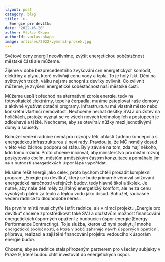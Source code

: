 ```yaml
---
layout: post
category: blog
title:  >-
  Energie pro devítku
date: '2022-06-20'
author: Václav Okapa
authorId: vaclav.okapa
image: articles/2022/vymenik-prosek.jpg
---
```

Světové ceny energií neovlivníme, zvýšit energetickou soběstačnost městské části ale můžeme.

Žijeme v době bezprecedentního zvyšování cen energetických komodit, elektřiny a plynu, které ovlivňují cenu vody a tepla. To je holý fakt. Dění na
světových trzích, válku nejsme schopni z devítky ovlivnit. Co ovlivnit můžeme, je zvýšení energetické soběstačnost naší městské části.

Můžeme uspíšit přechod na alternativní zdroje energie, tedy na fotovoltaické elektrárny, tepelná čerpadla, musíme zateplovat naše domovy a aktivně využívat dotační programy. Infrastrukturu má vlastnit město nebo konkrétní vlastníci nemovitostí. Nechceme nechat desítky SVJ a družstev na holičkách, protože vyznat se ve všech nových technologiích a postupech je zdlouhavé a těžké. Nechceme, aby se otevíraly nůžky mezi jednotlivými domy a sousedy.

Bohužel vedení radnice nemá pro rozvoj v této oblasti žádnou koncepci a s energetickou infrastrukturou si neví rady. Pravdou je, že MČ neměly dosud v této věci žádnou podporu od státu. Byly závislé na tom, zda mají někoho, kdo tomu rozumí. Proto chceme iniciovat, aby ministerstvo pro místní rozvoj poskytovalo obcím, městům a městským částem konzultace a pomáhalo jim se s nutností energetických úspor lépe vypořádat.

Musíme řešit energii jako celek, proto bychom chtěli prosadit komplexní program „Energie pro devítku“, který se bude primárně věnovat snižování
energetické náročnosti veřejných budov, tedy hlavně škol a školek. Je nutné, aby naše děti měly zajištěný energetický komfort, ale ne za cenu vysokých plateb za teplo a teplou vodu jako dosud. Bohužel, současné vedení radnice to dlouhodobě neřeší.

Na prvním místě musí chytře šetřit radnice, ale v rámci projektu „Energie pro devítku“ chceme zprostředkovat také SVJ a družstvům možnost financování energetických úsporných opatření z budoucích úspor energie (Energy Performance Contracting). To je služba, kterou už nyní poskytují mnohé energetické společnosti, a která v sobě zahrnuje návrh úsporných opatření, přípravu, realizaci a zajištění financování projektu vedoucího k úsporám energie budov.

Chceme, aby se radnice stala přirozeným partnerem pro všechny subjekty v Praze 9, které budou chtít investovat do energetických úspor. 
